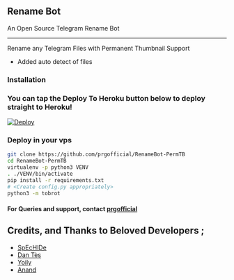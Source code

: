 ## Rename Bot 

An Open Source Telegram Rename Bot

---
Rename any Telegram Files with Permanent Thumbnail Support

* Added auto detect of files


### Installation


### You can tap the Deploy To Heroku button below to deploy straight to Heroku!
[![Deploy](https://www.herokucdn.com/deploy/button.svg)](https://heroku.com/deploy?template=https://github.com/namutehani2/RenameBot-PermTB)

### Deploy in your vps
```sh
git clone https://github.com/prgofficial/RenameBot-PermTB
cd RenameBot-PermTB
virtualenv -p python3 VENV
. ./VENV/bin/activate
pip install -r requirements.txt
# <Create config.py appropriately>
python3 -m tobrot
```


#### For Queries and support, contact [prgofficial](https://telegram.dog/prgofficial)

## Credits, and Thanks to Beloved Developers ;

* [SpEcHlDe](https://telegram.dog/SpEcHlDe) 
* [Dan Tès](https://telegram.dog/haskell) 
* [Yoily](https://telegram.dog/YoilyL)
* [Anand](https://telegram.dog/Anandpskerala)
